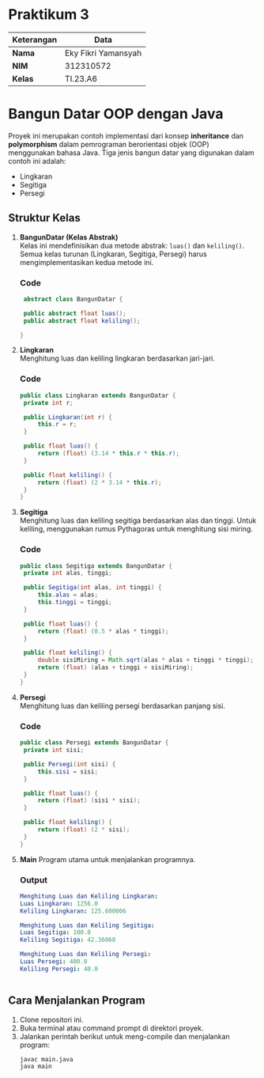 # Praktikum 3

| Keterangan | Data                |
| ---------- | ------------------- |
| **Nama**   | Eky Fikri Yamansyah |
| **NIM**    | 312310572           |
| **Kelas**  | TI.23.A6            |

# Bangun Datar OOP dengan Java

Proyek ini merupakan contoh implementasi dari konsep **inheritance** dan **polymorphism** dalam pemrograman berorientasi objek (OOP) menggunakan bahasa Java. Tiga jenis bangun datar yang digunakan dalam contoh ini adalah:
- Lingkaran
- Segitiga
- Persegi

## Struktur Kelas

1. **BangunDatar (Kelas Abstrak)**  
   Kelas ini mendefinisikan dua metode abstrak: `luas()` dan `keliling()`. Semua kelas turunan (Lingkaran, Segitiga, Persegi) harus mengimplementasikan kedua metode ini.
   ### Code
   ```java
    abstract class BangunDatar {
   
    public abstract float luas();
    public abstract float keliling();
   
   }
   ```

3. **Lingkaran**  
   Menghitung luas dan keliling lingkaran berdasarkan jari-jari.
   ### Code
   ```java
   public class Lingkaran extends BangunDatar {
    private int r;

    public Lingkaran(int r) {
        this.r = r;
    }

    public float luas() {
        return (float) (3.14 * this.r * this.r);
    }

    public float keliling() {
        return (float) (2 * 3.14 * this.r);
    }
   }
   ```


5. **Segitiga**  
   Menghitung luas dan keliling segitiga berdasarkan alas dan tinggi. Untuk keliling, menggunakan rumus Pythagoras untuk menghitung sisi miring.
   ### Code
   ```java
   public class Segitiga extends BangunDatar {
    private int alas, tinggi;

    public Segitiga(int alas, int tinggi) {
        this.alas = alas;
        this.tinggi = tinggi;
    }

    public float luas() {
        return (float) (0.5 * alas * tinggi);
    }

    public float keliling() {
        double sisiMiring = Math.sqrt(alas * alas + tinggi * tinggi);
        return (float) (alas + tinggi + sisiMiring);
    }
   }
   ```

7. **Persegi**  
   Menghitung luas dan keliling persegi berdasarkan panjang sisi.
   ### Code
   ```java
   public class Persegi extends BangunDatar {
    private int sisi;

    public Persegi(int sisi) {
        this.sisi = sisi;
    }

    public float luas() {
        return (float) (sisi * sisi);
    }

    public float keliling() {
        return (float) (2 * sisi);
    }
   }
   ```

9. **Main**
   Program utama untuk menjalankan programnya.
   ### Output
   ```yaml
   Menghitung Luas dan Keliling Lingkaran:
   Luas Lingkaran: 1256.0
   Keliling Lingkaran: 125.600006

   Menghitung Luas dan Keliling Segitiga:
   Luas Segitiga: 100.0
   Keliling Segitiga: 42.36068

   Menghitung Luas dan Keliling Persegi:
   Luas Persegi: 400.0
   Keliling Persegi: 40.0



## Cara Menjalankan Program

1. Clone repositori ini.
2. Buka terminal atau command prompt di direktori proyek.
3. Jalankan perintah berikut untuk meng-compile dan menjalankan program:
   ```bash
   javac main.java
   java main
